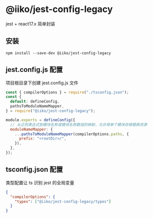 # @iiko/jest-config-legacy

jest + react17.x 简单封装

## 安装

```
npm install --save-dev @iiko/jest-config-legacy
```

## jest.config.js 配置

项目根目录下创建 jest.config.js 文件

```js
const { compilerOptions } = require("./tsconfig.json");
const {
  default: defineConfig,
  pathsToModuleNameMapper,
} = require("@iiko/jest-config-legacy");

module.exports = defineConfig({
  // 从正则表达式到模块名称或模块名称数组的映射，允许用单个模块存根替换资源
  moduleNameMapper: {
    ...pathsToModuleNameMapper(compilerOptions.paths, {
      prefix: "<rootDir>/",
    }),
  },
});
```

## tsconfig.json 配置

类型配置让 ts 识别 jest 的全局变量

```json
{
  "compilerOptions": {
    "types": ["@iiko/jest-config-legacy/types"]
  }
}
```
